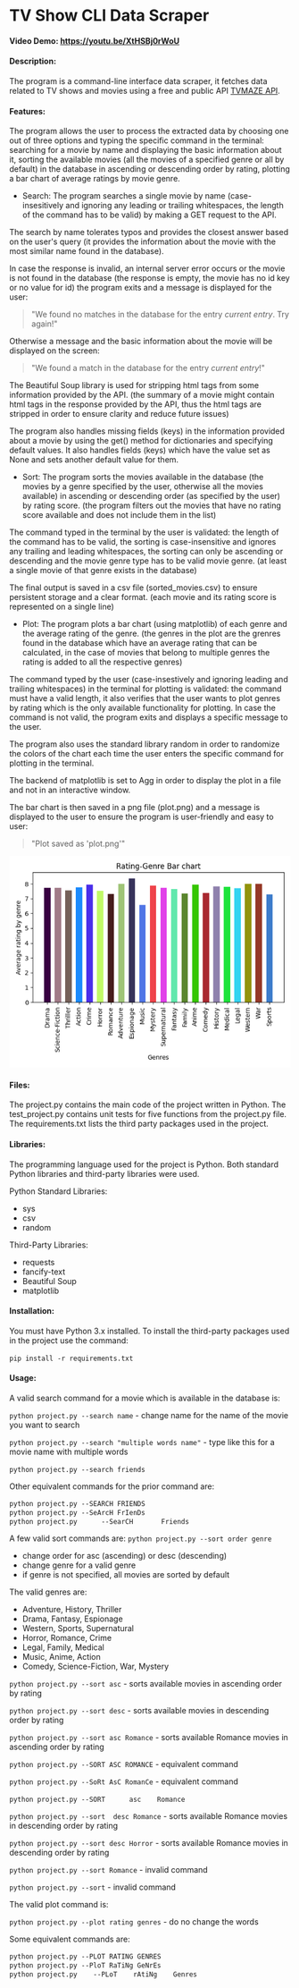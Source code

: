 # TV Show CLI Data Scraper
#### Video Demo:  <https://youtu.be/XtHSBj0rWoU>
#### Description:
The program is a command-line interface data scraper, it fetches data related to TV shows and movies using
a free and public API [TVMAZE API](https://api.tvmaze.com).

#### Features:
The program allows the user to process the extracted data by choosing one out of three options and typing the specific command in the terminal: searching for a movie by name and displaying the basic information about it, sorting the available movies (all the movies of a specified genre or all by default) in the database in ascending or descending order by rating, plotting a bar chart of average ratings by movie genre.

* Search:
The program searches a single movie by name (case-insesitively and ignoring any leading or trailing whitespaces, the length of the command has to be valid) by making a GET request to the API.

The search by name tolerates typos and provides the closest answer based on the user's query (it provides the information about the movie with the most similar name found in the database).

In case the response is invalid, an internal server error occurs or the movie is not found in the database
(the response is empty, the movie has no id key or no value for id) the program exits and a message is displayed for the user:
>"We found no matches in the database for the entry _current entry_. Try again!"

Otherwise a message and the basic information about the movie will be displayed on the screen:
>"We found a match in the database for the entry  _current entry_!"

The Beautiful Soup library is used for stripping html tags from some information provided by the API. (the summary of a movie might contain html tags in the response provided by the API, thus the html tags are stripped in order to ensure clarity and reduce future issues)

The program also handles missing  fields (keys) in the information provided about a movie by using
the get() method for dictionaries and specifying default values. It also handles fields (keys) which have the value set as None and sets another default value for them.

* Sort:
The program sorts the movies available in the database (the movies by a genre specified by the user, otherwise all the movies available) in ascending or descending order (as specified by  the user) by rating score. (the program filters out the movies that have no rating score available and does not include them in the list)

The command typed in the terminal by the user is validated: the length of the command has to be valid, the sorting is case-insensitive and ignores any trailing and leading whitespaces, the sorting can only be ascending or descending and the movie genre type has to be valid movie genre. (at least a single movie of that genre exists in the database)

The final output is saved in a csv file (sorted_movies.csv) to ensure persistent storage and a clear format. (each movie and its rating score is represented on a single line)

* Plot:
The program plots a bar chart  (using matplotlib) of each genre and the average rating of the genre. (the genres in the plot are the grenres found in the database which have an average rating that can be calculated, in the case of movies that belong to multiple genres the rating is added to all the respective genres)

The command typed by the user (case-insestively and ignoring leading and trailing whitespaces) in the terminal for plotting is validated: the command must have a valid length, it also verifies that the user wants to plot genres by rating which is the only available functionality for plotting. In case the command is not valid, the program exits and displays a specific message to the user.

The program also uses the standard library random in order to randomize the colors of the chart each time the user enters the specific command for plotting in the terminal.

The backend of matplotlib is set to Agg in order to display the plot in a file and not in an interactive window.

The bar chart is then saved in a png file (plot.png) and a message is displayed to the user to ensure the program is user-friendly and easy to user:
>"Plot saved as 'plot.png'"

![Bar Chart Plot](images/plot.png "Genre-Average Rating Plot")

#### Files:
The project.py contains the main code of the project written in Python.
The test_project.py contains unit tests for five functions from the project.py file.
The requirements.txt lists the third party packages used in the project.

#### Libraries:
The programming language used for the project is Python. Both standard Python libraries and third-party libraries were used.

Python Standard Libraries:
* sys
* csv
* random

Third-Party Libraries:
* requests
* fancify-text
* Beautiful Soup
* matplotlib

#### Installation:
You must have Python 3.x installed.
To install the third-party packages used in the project use the command:

`pip install -r requirements.txt`

#### Usage:
A valid search command for a movie which is available in the database is:

`python project.py --search name` - change name for the name of the movie you want to search

`python project.py --search "multiple words name"` - type like this for a movie name with multiple words

`python project.py --search friends`

Other equivalent commands for the prior command are:
```
python project.py --SEARCH FRIENDS
python project.py --SeArcH FrIenDs
python project.py      --SearCH       Friends
```

A few valid sort commands are:
`python project.py --sort order genre`
- change order for asc (ascending) or desc (descending)
- change genre for a valid genre
- if genre is not specified, all movies are sorted by default

The valid genres are:
* Adventure, History, Thriller
* Drama, Fantasy, Espionage
* Western, Sports, Supernatural
* Horror, Romance, Crime
* Legal, Family, Medical
* Music, Anime, Action
* Comedy, Science-Fiction, War, Mystery

`python project.py --sort asc` - sorts available movies in ascending order by rating

`python project.py --sort desc` - sorts available movies in descending order by rating

`python project.py --sort asc Romance`  - sorts available Romance movies in ascending order by rating

`python project.py --SORT ASC ROMANCE`  - equivalent command

`python project.py --SoRt AsC RomanCe` - equivalent command

`python project.py --SORT      asc    Romance`

`python project.py --sort  desc Romance` - sorts available Romance movies in descending order by rating

`python project.py --sort desc Horror` - sorts available Romance movies in descending order by rating

`python project.py --sort Romance` - invalid command

`python project.py --sort` - invalid command

The valid plot command is:

`python project.py --plot rating genres` - do no change the words

Some equivalent commands are:
```
python project.py --PLOT RATING GENRES
python project.py --PloT RaTiNg GeNrEs
python project.py    --PLoT    rAtiNg    Genres
```


